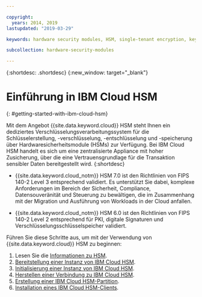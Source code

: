 ```yaml
---

copyright:
  years: 2014, 2019
lastupdated: "2019-03-29"

keywords: hardware security modules, HSM, single-tenant encryption, key management, FIPS certified, cryptographic, keys,

subcollection: hardware-security-modules

---
```


{:shortdesc: .shortdesc}
{:new_window: target="_blank"}

# Einführung in IBM Cloud HSM
{: #getting-started-with-ibm-cloud-hsm}

Mit dem Angebot {{site.data.keyword.cloud}} HSM steht Ihnen ein dediziertes Verschlüsselungsverarbeitungssystem für die Schlüsselerstellung, -verschlüsselung, -entschlüsselung und -speicherung über Hardwaresicherheitsmodule (HSMs) zur Verfügung. Bei IBM Cloud HSM handelt es sich um eine zentralisierte Appliance mit hoher Zusicherung, über die eine Vertrauensgrundlage für die Transaktion sensibler Daten bereitgestellt wird.
{:shortdesc}

* {{site.data.keyword.cloud_notm}} HSM 7.0 ist den Richtlinien von FIPS 140-2 Level 3 entsprechend validiert. Es unterstützt Sie dabei, komplexe Anforderungen im Bereich der Sicherheit, Compliance, Datensouveränität und Steuerung zu bewältigen, die im Zusammenhang mit der Migration und Ausführung von Workloads in der Cloud anfallen.

* {{site.data.keyword.cloud_notm}} HSM 6.0 ist den Richtlinien von FIPS 140-2 Level 2 entsprechend für PKI, digitale Signaturen und Verschlüsselungsschlüsselspeicher validiert.

Führen Sie diese Schritte aus, um mit der Verwendung von {{site.data.keyword.cloud}} HSM zu beginnen:
1. Lesen Sie die [Informationen zu HSM](https://cloud.ibm.com/docs/infrastructure/hardware-security-modules?topic=hardware-security-modules-about_ibm_cloud_hsm).
2. [Bereitstellung einer Instanz von IBM Cloud HSM](/docs/infrastructure/hardware-security-modules?topic=hardware-security-modules-provisioning-ibm-cloud-hsm#provisioning-ibm-cloud-hs).
3. [Initialisierung einer Instanz von IBM Cloud HSM](/docs/infrastructure/hardware-security-modules?topic=hardware-security-modules-initializing-the-ibm-cloud-hsm#initializing-the-ibm-cloud-hsm).
4. [Herstellen einer Verbindung zu IBM Cloud HSM](/docs/infrastructure/hardware-security-modules?topic=hardware-security-modules-connecting-to-ibm-cloud-hsm#connecting-to-ibm-cloud-hsm).
5. [Erstellung einer IBM Cloud HSM-Partition](/docs/infrastructure/hardware-security-modules?topic=hardware-security-modules-creating-ibm-cloud-hsm-partitions#creating-ibm-cloud-hsm-partitions).
6. [Installation eines IBM Cloud HSM-Clients](/docs/infrastructure/hardware-security-modules?topic=hardware-security-modules-installing-the-ibm-cloud-hsm-client#installing-the-ibm-cloud-hsm-client).
